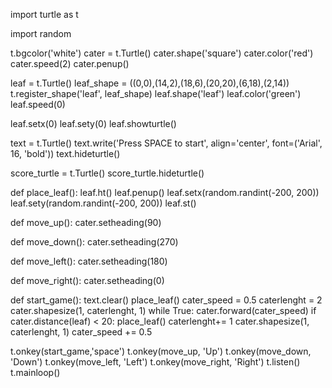import turtle as t

import random 

t.bgcolor('white')
cater = t.Turtle()
cater.shape('square')
cater.color('red')
cater.speed(2)
cater.penup()




leaf = t.Turtle()
leaf_shape = ((0,0),(14,2),(18,6),(20,20),(6,18),(2,14))
t.register_shape('leaf', leaf_shape)
leaf.shape('leaf')
leaf.color('green')
leaf.speed(0)

leaf.setx(0)
leaf.sety(0)
leaf.showturtle()


text = t.Turtle()
text.write('Press SPACE to start', align='center', font=('Arial', 16, 'bold'))
text.hideturtle()



score_turtle = t.Turtle()
score_turtle.hideturtle()




def place_leaf():
  leaf.ht()
  leaf.penup()
  leaf.setx(random.randint(-200, 200))
  leaf.sety(random.randint(-200, 200))
  leaf.st()
  


def move_up():
  cater.setheading(90)

def move_down():
  cater.setheading(270)

def move_left():
  cater.setheading(180)

def move_right():
  cater.setheading(0)


def start_game():
  text.clear()
  place_leaf()
  cater_speed = 0.5
  caterlenght = 2
  cater.shapesize(1, caterlenght, 1)
  while True:
    cater.forward(cater_speed)
    if cater.distance(leaf) < 20:
      place_leaf()
      caterlenght+= 1
      cater.shapesize(1, caterlenght, 1)
      cater_speed += 0.5


t.onkey(start_game,'space')
t.onkey(move_up, 'Up')
t.onkey(move_down, 'Down')
t.onkey(move_left, 'Left')
t.onkey(move_right, 'Right')
t.listen()
t.mainloop()
